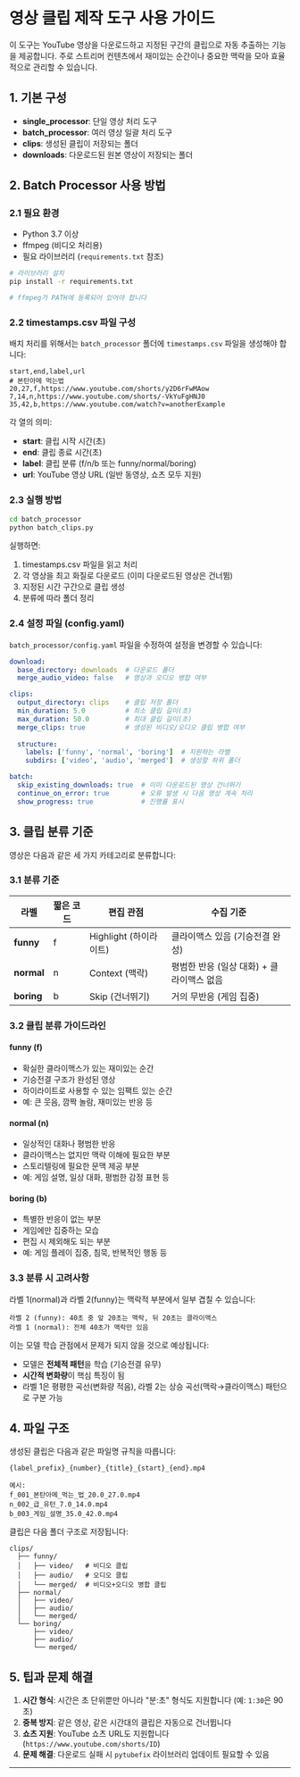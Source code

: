 # 영상 클립 제작 도구 사용 가이드

이 도구는 YouTube 영상을 다운로드하고 지정된 구간의 클립으로 자동 추출하는 기능을 제공합니다. 주로 스트리머 컨텐츠에서 재미있는 순간이나 중요한 맥락을 모아 효율적으로 관리할 수 있습니다.

## 1. 기본 구성

- **single_processor**: 단일 영상 처리 도구
- **batch_processor**: 여러 영상 일괄 처리 도구
- **clips**: 생성된 클립이 저장되는 폴더
- **downloads**: 다운로드된 원본 영상이 저장되는 폴더

## 2. Batch Processor 사용 방법

### 2.1 필요 환경

- Python 3.7 이상
- ffmpeg (비디오 처리용)
- 필요 라이브러리 (`requirements.txt` 참조)

```bash
# 라이브러리 설치
pip install -r requirements.txt

# ffmpeg가 PATH에 등록되어 있어야 합니다
```

### 2.2 timestamps.csv 파일 구성

배치 처리를 위해서는 `batch_processor` 폴더에 `timestamps.csv` 파일을 생성해야 합니다:

```csv
start,end,label,url
# 본탄아메 먹는법
20,27,f,https://www.youtube.com/shorts/y2D6rFwMAow
7,14,n,https://www.youtube.com/shorts/-VkYuFgHNJ0
35,42,b,https://www.youtube.com/watch?v=anotherExample
```

각 열의 의미:
- **start**: 클립 시작 시간(초)
- **end**: 클립 종료 시간(초)
- **label**: 클립 분류 (f/n/b 또는 funny/normal/boring)
- **url**: YouTube 영상 URL (일반 동영상, 쇼츠 모두 지원)

### 2.3 실행 방법

```bash
cd batch_processor
python batch_clips.py
```

실행하면:
1. timestamps.csv 파일을 읽고 처리
2. 각 영상을 최고 화질로 다운로드 (이미 다운로드된 영상은 건너뜀)
3. 지정된 시간 구간으로 클립 생성
4. 분류에 따라 폴더 정리

### 2.4 설정 파일 (config.yaml)

`batch_processor/config.yaml` 파일을 수정하여 설정을 변경할 수 있습니다:

```yaml
download:
  base_directory: downloads  # 다운로드 폴더
  merge_audio_video: false   # 영상과 오디오 병합 여부

clips:
  output_directory: clips    # 클립 저장 폴더
  min_duration: 5.0          # 최소 클립 길이(초)
  max_duration: 50.0         # 최대 클립 길이(초)
  merge_clips: true          # 생성된 비디오/오디오 클립 병합 여부
  
  structure:
    labels: ['funny', 'normal', 'boring']  # 지원하는 라벨
    subdirs: ['video', 'audio', 'merged']  # 생성할 하위 폴더

batch:
  skip_existing_downloads: true  # 이미 다운로드된 영상 건너뛰기
  continue_on_error: true        # 오류 발생 시 다음 영상 계속 처리
  show_progress: true            # 진행률 표시
```

## 3. 클립 분류 기준

영상은 다음과 같은 세 가지 카테고리로 분류합니다:

### 3.1 분류 기준

| 라벨 | 짧은 코드 | 편집 관점 | 수집 기준 |
|------|---------|----------|----------|
| **funny** | f | Highlight (하이라이트) | 클라이맥스 있음 (기승전결 완성) |
| **normal** | n | Context (맥락) | 평범한 반응 (일상 대화) + 클라이맥스 없음 |
| **boring** | b | Skip (건너뛰기) | 거의 무반응 (게임 집중) |

### 3.2 클립 분류 가이드라인

#### funny (f)
- 확실한 클라이맥스가 있는 재미있는 순간
- 기승전결 구조가 완성된 영상
- 하이라이트로 사용할 수 있는 임팩트 있는 순간
- 예: 큰 웃음, 깜짝 놀람, 재미있는 반응 등

#### normal (n)
- 일상적인 대화나 평범한 반응
- 클라이맥스는 없지만 맥락 이해에 필요한 부분
- 스토리텔링에 필요한 문맥 제공 부분
- 예: 게임 설명, 일상 대화, 평범한 감정 표현 등

#### boring (b)
- 특별한 반응이 없는 부분
- 게임에만 집중하는 모습
- 편집 시 제외해도 되는 부분
- 예: 게임 플레이 집중, 침묵, 반복적인 행동 등

### 3.3 분류 시 고려사항

라벨 1(normal)과 라벨 2(funny)는 맥락적 부분에서 일부 겹칠 수 있습니다:

```
라벨 2 (funny): 40초 중 앞 20초는 맥락, 뒤 20초는 클라이맥스
라벨 1 (normal): 전체 40초가 맥락만 있음
```

이는 모델 학습 관점에서 문제가 되지 않을 것으로 예상됩니다:
- 모델은 **전체적 패턴**을 학습 (기승전결 유무)
- **시간적 변화량**이 핵심 특징이 됨
- 라벨 1은 평평한 곡선(변화량 적음), 라벨 2는 상승 곡선(맥락→클라이맥스) 패턴으로 구분 가능

## 4. 파일 구조

생성된 클립은 다음과 같은 파일명 규칙을 따릅니다:
```
{label_prefix}_{number}_{title}_{start}_{end}.mp4

예시:
f_001_본탄아메_먹는_법_20.0_27.0.mp4
n_002_급_유턴_7.0_14.0.mp4
b_003_게임_설명_35.0_42.0.mp4
```

클립은 다음 폴더 구조로 저장됩니다:
```
clips/
  ├── funny/
  │   ├── video/   # 비디오 클립
  │   ├── audio/   # 오디오 클립
  │   └── merged/  # 비디오+오디오 병합 클립
  ├── normal/
  │   ├── video/
  │   ├── audio/
  │   └── merged/
  └── boring/
      ├── video/
      ├── audio/
      └── merged/
```

## 5. 팁과 문제 해결

1. **시간 형식**: 시간은 초 단위뿐만 아니라 "분:초" 형식도 지원합니다 (예: `1:30`은 90초)
2. **중복 방지**: 같은 영상, 같은 시간대의 클립은 자동으로 건너뜁니다
3. **쇼츠 지원**: YouTube 쇼츠 URL도 지원합니다 (`https://www.youtube.com/shorts/ID`)
4. **문제 해결**: 다운로드 실패 시 `pytubefix` 라이브러리 업데이트 필요할 수 있음

---

